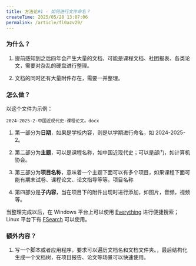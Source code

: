 ```yaml
---
title: 方法论#1 - 如何进行文件命名？
createTime: 2025/05/28 13:07:06
permalink: /article/fl0azv29/
---
```

### 为什么？

1.  提前感知到之后四年会产生大量的文档，可能是课程文档、社团报表、各类论文，需要对杂乱的硬盘进行整理。

2.  文档的同时还有大量附件存在，需要一并整理。

### 怎么做？

以这个文件为示例：

`2024-2025-2-中国近现代史-课程论文。docx`

1.  第一部分为**日期**，如果是学校内容，则是以学期进行命名，如 2024-2025-2。

2.  第二部分为**主题**，可以是课程名称，如中国近现代史；可以是部门，如计算机协会。

3.  第三部分为**项目名称**，意味着一个主题下面可以有多个项目，如果课程下面可能有期末试卷、课程论文、论文指导等等。项目名称

4.  第四部分是**子内容**，当在项目下的附件出现时进行添加，如图片，音频，视频等。

当整理完成以后，在 Windows 平台上可以使用 [Everything](https://www.voidtools.com/zh-cn/) 进行便捷搜索；Linux 平台下有 [FSearch](https://github.com/cboxdoerfer/fsearch) 可以使用。

### 额外内容？

1.  写一个脚本或者应用程序，要求可以遍历文档名和文档文件夹。，最后结构化生成一个文档树，在项目报告、论文等场景可以快速使用。
